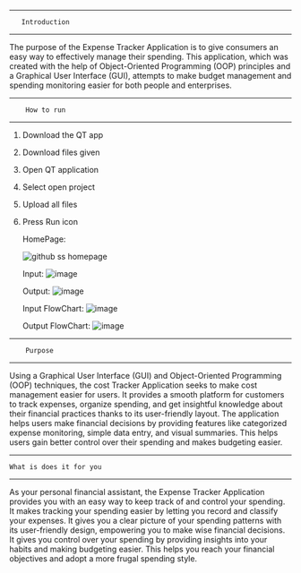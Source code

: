 

****************************
       Introduction 
****************************
The purpose of the Expense Tracker Application is to give consumers an easy way to effectively manage their spending. This application, which was created with the help of Object-Oriented Programming (OOP) principles and a Graphical User Interface (GUI), attempts to make budget management and spending monitoring easier for both people and enterprises.
****************************
        How to run 
****************************
1. Download the QT app
2. Download files given
3. Open QT application
4. Select open project
5. Upload all files
6. Press Run icon

   HomePage:

   ![github ss homepage](https://github.com/Batmanmi/Expense-Tracker/assets/154536577/e78f1da8-7c0d-4491-81b0-25350bed9299)

   Input:
   ![image](https://github.com/Batmanmi/Expense-Tracker/assets/154536577/9791d3fc-1d7c-4b17-95b0-7d80c7d42766)

   Output:
   ![image](https://github.com/Batmanmi/Expense-Tracker/assets/154536577/3eb75f78-a5a1-49ef-92a7-890c0a90f3da)

   Input FlowChart:
   ![image](https://github.com/Batmanmi/Expense-Tracker/assets/154536577/1c414dec-bf4b-4324-86f1-10a414587c87)

   Output FlowChart:
   ![image](https://github.com/Batmanmi/Expense-Tracker/assets/154536577/7b105899-9556-4269-9b6d-c6be5e26d26f)


****************************
        Purpose 
****************************
Using a Graphical User Interface (GUI) and Object-Oriented Programming (OOP) techniques, the cost Tracker Application seeks to make cost management easier for users. It provides a smooth platform for customers to track expenses, organize spending, and get insightful knowledge about their financial practices thanks to its user-friendly layout. The application helps users make financial decisions by providing features like categorized expense monitoring, simple data entry, and visual summaries. This helps users gain better control over their spending and makes budgeting easier.

****************************
    What is does it for you
****************************
As your personal financial assistant, the Expense Tracker Application provides you with an easy way to keep track of and control your spending. It makes tracking your spending easier by letting you record and classify your expenses. It gives you a clear picture of your spending patterns with its user-friendly design, empowering you to make wise financial decisions. It gives you control over your spending by providing insights into your habits and making budgeting easier. This helps you reach your financial objectives and adopt a more frugal spending style.
